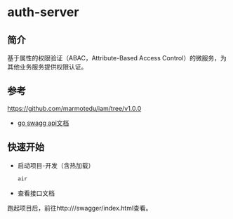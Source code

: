 # auth-server

## 简介

基于属性的权限验证（ABAC，Attribute-Based Access Control）的微服务，为其他业务服务提供权限认证。

## 参考
https://github.com/marmotedu/iam/tree/v1.0.0

- [go swagg api文档](https://github.com/swaggo/swag/blob/master/README_zh-CN.md#%E5%A3%B0%E6%98%8E%E5%BC%8F%E6%B3%A8%E9%87%8A%E6%A0%BC%E5%BC%8F)

## 快速开始

- 启动项目-开发（含热加载）

  ```sh
  air
  ```

- 查看接口文档

跑起项目后，前往http://<BaseUrl>/swagger/index.html查看。
